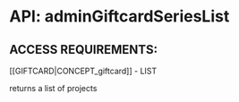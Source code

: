 # API: adminGiftcardSeriesList


## ACCESS REQUIREMENTS: ##
[[GIFTCARD|CONCEPT_giftcard]] - LIST


returns a list of projects
